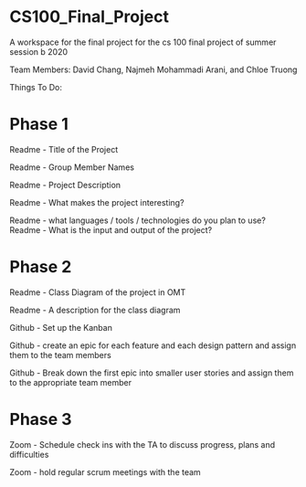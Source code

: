 # CS100_Final_Project
A workspace for the final project for the cs 100 final project of summer session b 2020

Team Members: David Chang, Najmeh Mohammadi Arani, and Chloe Truong

Things To Do:
# Phase 1

Readme - Title of the Project

Readme - Group Member Names

Readme - Project Description

Readme - What makes the project interesting?

Readme - what languages / tools / technologies do you plan to use?
Readme - What is the input and output of the project?

# Phase 2

Readme - Class Diagram of the project in OMT

Readme - A description for the class diagram

Github - Set up the Kanban

Github - create an epic for each feature and each design pattern and assign them to the team members

Github - Break down the first epic into smaller user stories and assign them to the appropriate team member

# Phase 3

Zoom   - Schedule check ins with the TA to discuss progress, plans and difficulties

Zoom   - hold regular scrum meetings with the team

